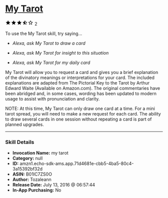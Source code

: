 # [My Tarot](http://alexa.amazon.com/#skills/amzn1.echo-sdk-ams.app.71d4681e-cbb5-4ba5-80c4-3a15392bf32d)
![3.5 stars](../../images/ic_star_black_18dp_1x.png)![3.5 stars](../../images/ic_star_black_18dp_1x.png)![3.5 stars](../../images/ic_star_black_18dp_1x.png)![3.5 stars](../../images/ic_star_half_black_18dp_1x.png)![3.5 stars](../../images/ic_star_border_black_18dp_1x.png) 2

To use the My Tarot skill, try saying...

* *Alexa, ask My Tarot to draw a card*

* *Alexa, ask My Tarot for insight to this situation*

* *Alexa, ask My Tarot for my daily card*

My Tarot will allow you to request a card and gives you a brief explanation of the divinatory meanings or interpretations for your card.  The included explanations are adapted from The Pictorial Key to the Tarot by Arthur Edward Waite (Available on Amazon.com).  The original commentaries have been abridged and, in some cases, wording has been updated to modern usage to assist with pronunciation and clarity.  

NOTE: At this time, My Tarot can only draw one card at a time.  For a mini tarot spread, you will need to make a new request for each card.  The ability to draw several cards in one session without repeating a card is part of planned upgrades.

***

### Skill Details

* **Invocation Name:** my tarot
* **Category:** null
* **ID:** amzn1.echo-sdk-ams.app.71d4681e-cbb5-4ba5-80c4-3a15392bf32d
* **ASIN:** B01IC7ZS0O
* **Author:** Tozaleann
* **Release Date:** July 13, 2016 @ 06:57:44
* **In-App Purchasing:** No
